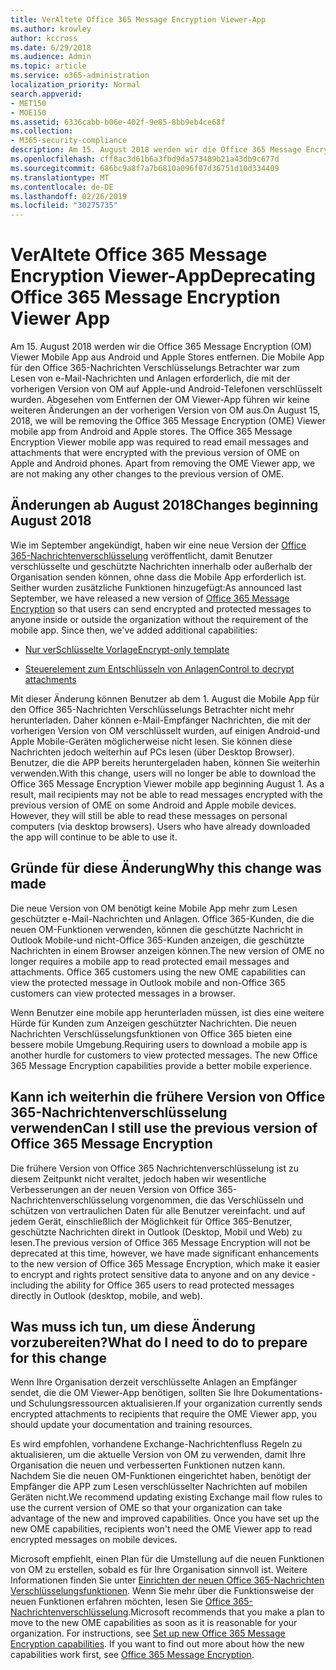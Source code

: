```yaml
---
title: VerAltete Office 365 Message Encryption Viewer-App
ms.author: krowley
author: kccross
ms.date: 6/29/2018
ms.audience: Admin
ms.topic: article
ms.service: o365-administration
localization_priority: Normal
search.appverid:
- MET150
- MOE150
ms.assetid: 6336cabb-b06e-402f-9e85-8bb9eb4ce68f
ms.collection:
- M365-security-compliance
description: Am 15. August 2018 werden wir die Office 365 Message Encryption (OM) Viewer Mobile App aus Android und Apple Stores entfernen. Die Mobile App für den Office 365-Nachrichten Verschlüsselungs Betrachter war zum Lesen von e-Mail-Nachrichten und Anlagen erforderlich, die mit der vorherigen Version von OM auf Apple-und Android-Telefonen verschlüsselt wurden. Abgesehen vom Entfernen der OM Viewer-App führen wir keine weiteren Änderungen an der vorherigen Version von OM aus.
ms.openlocfilehash: cff8ac3d61b6a3fbd9da573489b21a43db9c677d
ms.sourcegitcommit: 686bc9a8f7a7b6810a096f07d36751d10d334409
ms.translationtype: MT
ms.contentlocale: de-DE
ms.lasthandoff: 02/26/2019
ms.locfileid: "30275735"
---
```

# <a name="deprecating-office-365-message-encryption-viewer-app"></a><span data-ttu-id="ea602-105">VerAltete Office 365 Message Encryption Viewer-App</span><span class="sxs-lookup"><span data-stu-id="ea602-105">Deprecating Office 365 Message Encryption Viewer App</span></span>

<span data-ttu-id="ea602-p102">Am 15. August 2018 werden wir die Office 365 Message Encryption (OM) Viewer Mobile App aus Android und Apple Stores entfernen. Die Mobile App für den Office 365-Nachrichten Verschlüsselungs Betrachter war zum Lesen von e-Mail-Nachrichten und Anlagen erforderlich, die mit der vorherigen Version von OM auf Apple-und Android-Telefonen verschlüsselt wurden. Abgesehen vom Entfernen der OM Viewer-App führen wir keine weiteren Änderungen an der vorherigen Version von OM aus.</span><span class="sxs-lookup"><span data-stu-id="ea602-p102">On August 15, 2018, we will be removing the Office 365 Message Encryption (OME) Viewer mobile app from Android and Apple stores. The Office 365 Message Encryption Viewer mobile app was required to read email messages and attachments that were encrypted with the previous version of OME on Apple and Android phones. Apart from removing the OME Viewer app, we are not making any other changes to the previous version of OME.</span></span>
  
## <a name="changes-beginning-august-2018"></a><span data-ttu-id="ea602-109">Änderungen ab August 2018</span><span class="sxs-lookup"><span data-stu-id="ea602-109">Changes beginning August 2018</span></span>

<span data-ttu-id="ea602-p103">Wie im September angekündigt, haben wir eine neue Version der [Office 365-Nachrichtenverschlüsselung](https://aka.ms/ome2017) veröffentlicht, damit Benutzer verschlüsselte und geschützte Nachrichten innerhalb oder außerhalb der Organisation senden können, ohne dass die Mobile App erforderlich ist. Seither wurden zusätzliche Funktionen hinzugefügt:</span><span class="sxs-lookup"><span data-stu-id="ea602-p103">As announced last September, we have released a new version of [Office 365 Message Encryption](https://aka.ms/ome2017) so that users can send encrypted and protected messages to anyone inside or outside the organization without the requirement of the mobile app. Since then, we've added additional capabilities:</span></span> 
  
- [<span data-ttu-id="ea602-112">Nur verSchlüsselte Vorlage</span><span class="sxs-lookup"><span data-stu-id="ea602-112">Encrypt-only template</span></span>](https://aka.ms/encryptonly)
    
- [<span data-ttu-id="ea602-113">Steuerelement zum Entschlüsseln von Anlagen</span><span class="sxs-lookup"><span data-stu-id="ea602-113">Control to decrypt attachments</span></span>](https://techcommunity.microsoft.com/t5/Security-Privacy-and-Compliance/Admin-control-for-attachments-now-available-in-Office-365/ba-p/204007)
    
<span data-ttu-id="ea602-p104">Mit dieser Änderung können Benutzer ab dem 1. August die Mobile App für den Office 365-Nachrichten Verschlüsselungs Betrachter nicht mehr herunterladen. Daher können e-Mail-Empfänger Nachrichten, die mit der vorherigen Version von OM verschlüsselt wurden, auf einigen Android-und Apple Mobile-Geräten möglicherweise nicht lesen. Sie können diese Nachrichten jedoch weiterhin auf PCs lesen (über Desktop Browser). Benutzer, die die APP bereits heruntergeladen haben, können Sie weiterhin verwenden.</span><span class="sxs-lookup"><span data-stu-id="ea602-p104">With this change, users will no longer be able to download the Office 365 Message Encryption Viewer mobile app beginning August 1. As a result, mail recipients may not be able to read messages encrypted with the previous version of OME on some Android and Apple mobile devices. However, they will still be able to read these messages on personal computers (via desktop browsers). Users who have already downloaded the app will continue to be able to use it.</span></span>
  
## <a name="why-this-change-was-made"></a><span data-ttu-id="ea602-118">Gründe für diese Änderung</span><span class="sxs-lookup"><span data-stu-id="ea602-118">Why this change was made</span></span>

<span data-ttu-id="ea602-p105">Die neue Version von OM benötigt keine Mobile App mehr zum Lesen geschützter e-Mail-Nachrichten und Anlagen. Office 365-Kunden, die die neuen OM-Funktionen verwenden, können die geschützte Nachricht in Outlook Mobile-und nicht-Office 365-Kunden anzeigen, die geschützte Nachrichten in einem Browser anzeigen können.</span><span class="sxs-lookup"><span data-stu-id="ea602-p105">The new version of OME no longer requires a mobile app to read protected email messages and attachments. Office 365 customers using the new OME capabilities can view the protected message in Outlook mobile and non-Office 365 customers can view protected messages in a browser.</span></span>
  
<span data-ttu-id="ea602-p106">Wenn Benutzer eine mobile app herunterladen müssen, ist dies eine weitere Hürde für Kunden zum Anzeigen geschützter Nachrichten. Die neuen Nachrichten Verschlüsselungsfunktionen von Office 365 bieten eine bessere mobile Umgebung.</span><span class="sxs-lookup"><span data-stu-id="ea602-p106">Requiring users to download a mobile app is another hurdle for customers to view protected messages. The new Office 365 Message Encryption capabilities provide a better mobile experience.</span></span>
  
## <a name="can-i-still-use-the-previous-version-of-office-365-message-encryption"></a><span data-ttu-id="ea602-123">Kann ich weiterhin die frühere Version von Office 365-Nachrichtenverschlüsselung verwenden</span><span class="sxs-lookup"><span data-stu-id="ea602-123">Can I still use the previous version of Office 365 Message Encryption</span></span>

<span data-ttu-id="ea602-124">Die frühere Version von Office 365 Nachrichtenverschlüsselung ist zu diesem Zeitpunkt nicht veraltet, jedoch haben wir wesentliche Verbesserungen an der neuen Version von Office 365-Nachrichtenverschlüsselung vorgenommen, die das Verschlüsseln und schützen von vertraulichen Daten für alle Benutzer vereinfacht. und auf jedem Gerät, einschließlich der Möglichkeit für Office 365-Benutzer, geschützte Nachrichten direkt in Outlook (Desktop, Mobil und Web) zu lesen.</span><span class="sxs-lookup"><span data-stu-id="ea602-124">The previous version of Office 365 Message Encryption will not be deprecated at this time, however, we have made significant enhancements to the new version of Office 365 Message Encryption, which make it easier to encrypt and rights protect sensitive data to anyone and on any device - including the ability for Office 365 users to read protected messages directly in Outlook (desktop, mobile, and web).</span></span> 
  
## <a name="what-do-i-need-to-do-to-prepare-for-this-change"></a><span data-ttu-id="ea602-125">Was muss ich tun, um diese Änderung vorzubereiten?</span><span class="sxs-lookup"><span data-stu-id="ea602-125">What do I need to do to prepare for this change</span></span>

<span data-ttu-id="ea602-126">Wenn Ihre Organisation derzeit verschlüsselte Anlagen an Empfänger sendet, die die OM Viewer-App benötigen, sollten Sie Ihre Dokumentations-und Schulungsressourcen aktualisieren.</span><span class="sxs-lookup"><span data-stu-id="ea602-126">If your organization currently sends encrypted attachments to recipients that require the OME Viewer app, you should update your documentation and training resources.</span></span>
  
<span data-ttu-id="ea602-p107">Es wird empfohlen, vorhandene Exchange-Nachrichtenfluss Regeln zu aktualisieren, um die aktuelle Version von OM zu verwenden, damit Ihre Organisation die neuen und verbesserten Funktionen nutzen kann. Nachdem Sie die neuen OM-Funktionen eingerichtet haben, benötigt der Empfänger die APP zum Lesen verschlüsselter Nachrichten auf mobilen Geräten nicht.</span><span class="sxs-lookup"><span data-stu-id="ea602-p107">We recommend updating existing Exchange mail flow rules to use the current version of OME so that your organization can take advantage of the new and improved capabilities. Once you have set up the new OME capabilities, recipients won't need the OME Viewer app to read encrypted messages on mobile devices.</span></span>
  
<span data-ttu-id="ea602-p108">Microsoft empfiehlt, einen Plan für die Umstellung auf die neuen Funktionen von OM zu erstellen, sobald es für Ihre Organisation sinnvoll ist. Weitere Informationen finden Sie unter [Einrichten der neuen Office 365-Nachrichten Verschlüsselungsfunktionen](set-up-new-message-encryption-capabilities.md). Wenn Sie mehr über die Funktionsweise der neuen Funktionen erfahren möchten, lesen Sie [Office 365-Nachrichtenverschlüsselung](ome.md).</span><span class="sxs-lookup"><span data-stu-id="ea602-p108">Microsoft recommends that you make a plan to move to the new OME capabilities as soon as it is reasonable for your organization. For instructions, see [Set up new Office 365 Message Encryption capabilities](set-up-new-message-encryption-capabilities.md). If you want to find out more about how the new capabilities work first, see [Office 365 Message Encryption](ome.md).</span></span>
  

